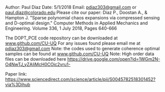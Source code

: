 Author: Paul Diaz 
Date: 5/1/2018 
Email: pdiaz303@gmail.com or paul.diaz@colorado.edu
Please cite our paper:
Diaz P., Doostan A., & Hampton J. "Sparse polynomial chaos expansions via compressed sensing and D-optimal design." Computer Methods in Applied Mechanics and Engineering. Volume 336, 1 July 2018, Pages 640-666

The DOPT_PCE code repository can be downloaded at www.github.com/CU-UQ
For any issues found please email me at pdiaz303@gmail.com
Note: the codes used to generate coherence optimal samples can be found at  www.github.com/CU-UQ 
Note: High order data files can be downloaded here https://drive.google.com/open?id=1WGm2N-O4NwTJ_yZAIiMcH0COic2vru1-

Paper link:
https://www.sciencedirect.com/science/article/pii/S0045782518301452?via%3Dihub
